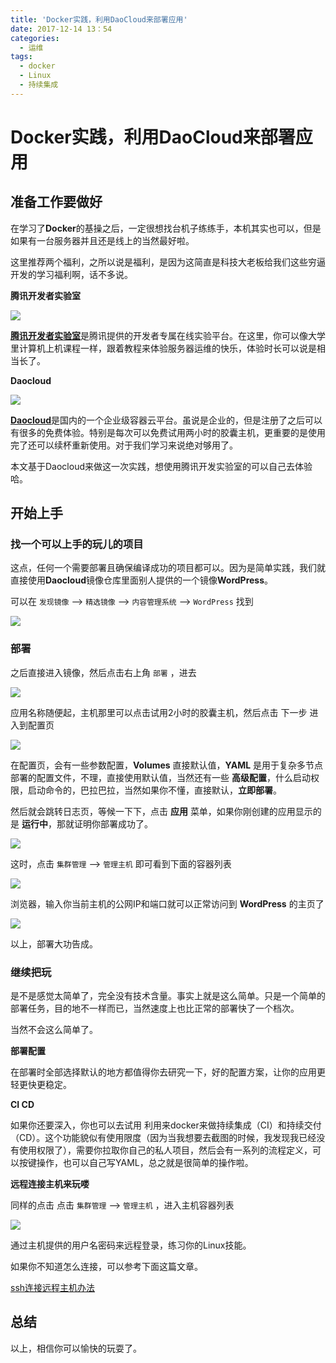 ```yaml
---
title: 'Docker实践，利用DaoCloud来部署应用'
date: 2017-12-14 13：54
categories:
  - 运维
tags:
  - docker
  - Linux
  - 持续集成
---
```


# **Docker实践，利用DaoCloud来部署应用**

## **准备工作要做好**

在学习了**Docker**的基操之后，一定很想找台机子练练手，本机其实也可以，但是如果有一台服务器并且还是线上的当然最好啦。

这里推荐两个福利，之所以说是福利，是因为这简直是科技大老板给我们这些穷逼开发的学习福利啊，话不多说。

**腾讯开发者实验室**

![](http://ww1.sinaimg.cn/large/86c7c947gy1fmg43jt7bqj227s14gk0t.jpg)

[**腾讯开发者实验室**](https://cloud.tencent.com/developer/labs/gallery)是腾讯提供的开发者专属在线实验平台。在这里，你可以像大学里计算机上机课程一样，跟着教程来体验服务器运维的快乐，体验时长可以说是相当长了。

**Daocloud**

![](http://ww1.sinaimg.cn/large/86c7c947gy1fmg43jz19ij227013iqe1.jpg)

[**Daocloud**](http://www.daocloud.io/)是国内的一个企业级容器云平台。虽说是企业的，但是注册了之后可以有很多的免费体验。特别是每次可以免费试用两小时的胶囊主机，更重要的是使用完了还可以续杯重新使用。对于我们学习来说绝对够用了。

本文基于Daocloud来做这一次实践，想使用腾讯开发实验室的可以自己去体验哈。

## **开始上手**

### **找一个可以上手的玩儿的项目**

这点，任何一个需要部署且确保编译成功的项目都可以。因为是简单实践，我们就直接使用**Daocloud**镜像仓库里面别人提供的一个镜像**WordPress**。

可以在 `发现镜像` --> `精选镜像` --> `内容管理系统` --> `WordPress` 找到

![](http://ww1.sinaimg.cn/large/86c7c947gy1fmg43j0j3dj227s0yw44s.jpg)

### **部署**

之后直接进入镜像，然后点击右上角 `部署` ，进去

![](http://ww1.sinaimg.cn/large/86c7c947gy1fmg4lr1rrvj21s70uujud.jpg)

应用名称随便起，主机那里可以点击试用2小时的胶囊主机，然后点击 下一步 进入到配置页

![](http://ww1.sinaimg.cn/large/86c7c947gy1fmg4lquq6gj21vy144aeo.jpg)

在配置页，会有一些参数配置，**Volumes** 直接默认值，**YAML** 是用于复杂多节点部署的配置文件，不理，直接使用默认值，当然还有一些 **高级配置**，什么启动权限，启动命令的，巴拉巴拉，当然如果你不懂，直接默认，**立即部署**。

然后就会跳转日志页，等候一下下，点击 **应用** 菜单，如果你刚创建的应用显示的是 **运行中**，那就证明你部署成功了。

![](http://ww1.sinaimg.cn/large/86c7c947gy1fmg4lq5llij21t6081dha.jpg)

这时，点击 `集群管理` --> `管理主机` 即可看到下面的容器列表

![](http://ww1.sinaimg.cn/large/86c7c947gy1fmg4lr0y0nj221c10sjy7.jpg)

浏览器，输入你当前主机的公网IP和端口就可以正常访问到 **WordPress** 的主页了

![](http://ww1.sinaimg.cn/large/86c7c947gy1fmg4lr1p9nj214w13jgph.jpg)

以上，部署大功告成。

### **继续把玩**

是不是感觉太简单了，完全没有技术含量。事实上就是这么简单。只是一个简单的部署任务，目的地不一样而已，当然速度上也比正常的部署快了一个档次。

当然不会这么简单了。

**部署配置**

在部署时全部选择默认的地方都值得你去研究一下，好的配置方案，让你的应用更轻更快更稳定。

**CI CD**

如果你还要深入，你也可以去试用 利用来docker来做持续集成（CI）和持续交付（CD）。这个功能貌似有使用限度（因为当我想要去截图的时候，我发现我已经没有使用权限了），需要你拉取你自己的私人项目，然后会有一系列的流程定义，可以按键操作，也可以自己写YAML，总之就是很简单的操作啦。

**远程连接主机来玩喽**

同样的点击 点击 `集群管理` --> `管理主机` ，进入主机容器列表

![](http://ww1.sinaimg.cn/large/86c7c947gy1fmg85won3aj213a0hcwgk.jpg)

通过主机提供的用户名密码来远程登录，练习你的Linux技能。

如果你不知道怎么连接，可以参考下面这篇文章。

[ssh连接远程主机办法](https://help.aliyun.com/document_detail/51798.html?spm=5176.doc25429.2.13.s1A6X1)


## **总结**

以上，相信你可以愉快的玩耍了。








